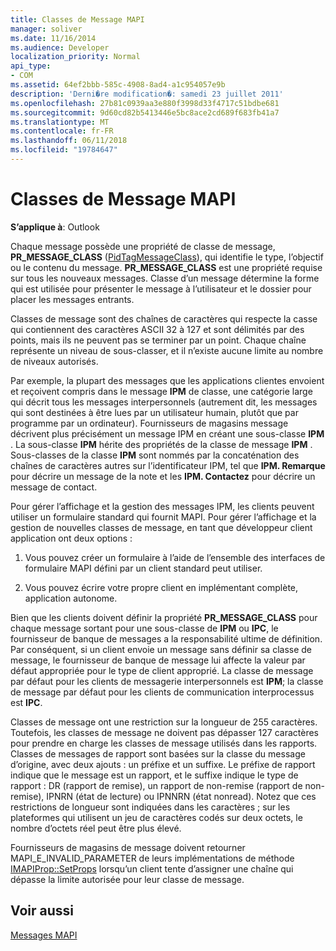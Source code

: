 ```yaml
---
title: Classes de Message MAPI
manager: soliver
ms.date: 11/16/2014
ms.audience: Developer
localization_priority: Normal
api_type:
- COM
ms.assetid: 64ef2bbb-585c-4908-8ad4-a1c954057e9b
description: 'Derni�re modification�: samedi 23 juillet 2011'
ms.openlocfilehash: 27b81c0939aa3e880f3998d33f4717c51bdbe681
ms.sourcegitcommit: 9d60cd82b5413446e5bc8ace2cd689f683fb41a7
ms.translationtype: MT
ms.contentlocale: fr-FR
ms.lasthandoff: 06/11/2018
ms.locfileid: "19784647"
---
```

# <a name="mapi-message-classes"></a>Classes de Message MAPI

  
  
**S’applique à**: Outlook 
  
Chaque message possède une propriété de classe de message, **PR_MESSAGE_CLASS** ([PidTagMessageClass](pidtagmessageclass-canonical-property.md)), qui identifie le type, l’objectif ou le contenu du message. **PR_MESSAGE_CLASS** est une propriété requise sur tous les nouveaux messages. Classe d’un message détermine la forme qui est utilisée pour présenter le message à l’utilisateur et le dossier pour placer les messages entrants. 
  
Classes de message sont des chaînes de caractères qui respecte la casse qui contiennent des caractères ASCII 32 à 127 et sont délimités par des points, mais ils ne peuvent pas se terminer par un point. Chaque chaîne représente un niveau de sous-classer, et il n’existe aucune limite au nombre de niveaux autorisés. 
  
Par exemple, la plupart des messages que les applications clientes envoient et reçoivent compris dans le message **IPM** de classe, une catégorie large qui décrit tous les messages interpersonnels (autrement dit, les messages qui sont destinées à être lues par un utilisateur humain, plutôt que par programme par un ordinateur). Fournisseurs de magasins message décrivent plus précisément un message IPM en créant une sous-classe **IPM** . La sous-classe **IPM** hérite des propriétés de la classe de message **IPM** . Sous-classes de la classe **IPM** sont nommés par la concaténation des chaînes de caractères autres sur l’identificateur IPM, tel que **IPM. Remarque** pour décrire un message de la note et les **IPM. Contactez** pour décrire un message de contact. 
  
Pour gérer l’affichage et la gestion des messages IPM, les clients peuvent utiliser un formulaire standard qui fournit MAPI. Pour gérer l’affichage et la gestion de nouvelles classes de message, en tant que développeur client application ont deux options :
  
1. Vous pouvez créer un formulaire à l’aide de l’ensemble des interfaces de formulaire MAPI défini par un client standard peut utiliser.
    
2. Vous pouvez écrire votre propre client en implémentant complète, application autonome. 
    
Bien que les clients doivent définir la propriété **PR_MESSAGE_CLASS** pour chaque message sortant pour une sous-classe de **IPM** ou **IPC**, le fournisseur de banque de messages a la responsabilité ultime de définition. Par conséquent, si un client envoie un message sans définir sa classe de message, le fournisseur de banque de message lui affecte la valeur par défaut appropriée pour le type de client approprié. La classe de message par défaut pour les clients de messagerie interpersonnels est **IPM**; la classe de message par défaut pour les clients de communication interprocessus est **IPC**. 
  
Classes de message ont une restriction sur la longueur de 255 caractères. Toutefois, les classes de message ne doivent pas dépasser 127 caractères pour prendre en charge les classes de message utilisés dans les rapports. Classes de messages de rapport sont basées sur la classe du message d’origine, avec deux ajouts : un préfixe et un suffixe. Le préfixe de rapport indique que le message est un rapport, et le suffixe indique le type de rapport : DR (rapport de remise), un rapport de non-remise (rapport de non-remise), IPNRN (état de lecture) ou IPNNRN (état nonread). Notez que ces restrictions de longueur sont indiquées dans les caractères ; sur les plateformes qui utilisent un jeu de caractères codés sur deux octets, le nombre d’octets réel peut être plus élevé. 
  
Fournisseurs de magasins de message doivent retourner MAPI_E_INVALID_PARAMETER de leurs implémentations de méthode [IMAPIProp::SetProps](imapiprop-setprops.md) lorsqu’un client tente d’assigner une chaîne qui dépasse la limite autorisée pour leur classe de message. 
  
## <a name="see-also"></a>Voir aussi



[Messages MAPI](mapi-messages.md)

